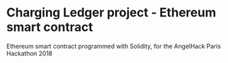 # Charging Ledger project - Ethereum smart contract
Ethereum smart contract programmed with Solidity, for the AngelHack Paris Hackathon 2018
